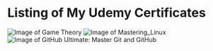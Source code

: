 # Listing of My Udemy Certificates
![Image of Game Theory](https://udemy-certificate.s3.amazonaws.com/image/UC-3PURJYV6.jpg)
![Image of Mastering_Linux](https://github.com/tedtanne/udemy/blob/master/Mastering_Linux_Course.jpg)
![Image of GitHub Ultimate: Master Git and GitHub](https://github.com/tedtanne/udemy/blob/master/GitHub_Ultimate.jpg)